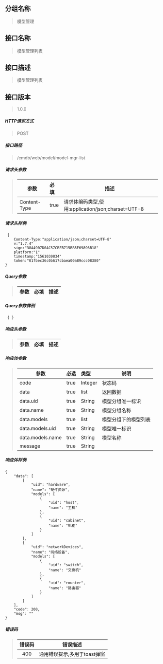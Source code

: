 ## 分组名称
> 模型管理

## 接口名称
> 模型管理列表

## 接口描述
> 模型管理列表

## 接口版本

> 1.0.0

##### HTTP请求方式

> POST

##### 接口路径
> /cmdb/web/model/model-mgr-list

##### 请求头参数
> | 参数       | 必填 | 描述            |
> | ---------- | :--- |  --------------- |
> | Content-Type |true|请求体编码类型,使用:application/json;charset=UTF-8|

##### 请求头样例
```
 {
    Content-Type:"application/json;charset=UTF-8"
    v:"1.7.4"
    sign:"38A4907D0AC57CBFB715BB5E69896B18"
    platform:"1"
    timestamp:"1561030834"
    token:"01fbec36c0b617cbaea00a89ccc08380"
}
```

##### Query参数
> | 参数       | 必填 | 描述            |
> | ---------- | :--- |  --------------- |

##### Query参数样例
```
 { } 
```

##### 响应头参数
> | 参数       | 必填 | 描述            |
> | ---------- | :--- |  --------------- |

##### 响应体参数
> | 参数       | 必选 | 类型 | 说明            |
> | ---------- | :--- | :--- | --------------- |
> | code |true|Integer|状态码|
> | data |true|list|返回数据|
> | data.uid |true|String|模型分组唯一标识|
> | data.name |true|String|模型分组名称|
> | data.models |true|list|模型分组下的模型列表|
> | data.models.uid |true|String|模型唯一标识|
> | data.models.name |true|String|模型名称|
> | message |true|String| |


##### 响应体样例
```
{
    "data": [
        {
            "uid": "hardware",
            "name": "硬件资源",
            "models": [
                {
                    "uid": "host",
                    "name": "主机"
                },
                {
                    "uid": "cabinet",
                    "name": "机柜"
                }
            ]
        },
        {
            "uid": "networkDevices",
            "name": "网络设备",
            "models": [
                {
                    "uid": "switch",
                    "name": "交换机"
                },
                {
                    "uid": "rounter",
                    "name": "路由器"
                }
            ]
        }
    ],
    "code": 200,
    "msg": ""
}
```
##### 错误码
> | 错误码      |错误描述|
> | :----------: | :---------------: |
> | 400 |通用错误提示,多用于toast弹窗|